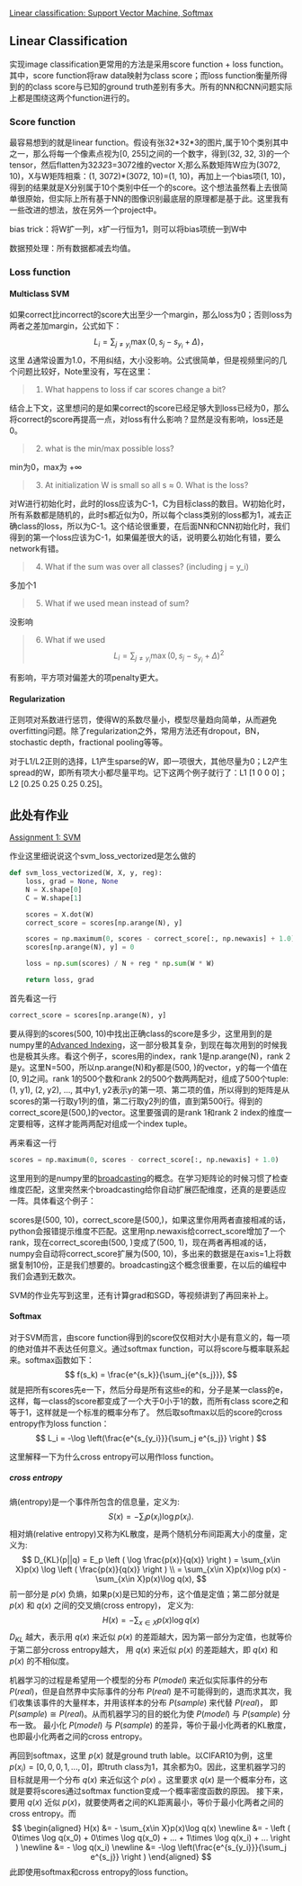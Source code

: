 [Linear classification: Support Vector Machine, Softmax](http://cs231n.github.io/linear-classify/)

Linear Classification
---
实现image classification更常用的方法是采用score function + loss function。其中，score function将raw data映射为class score；而loss function衡量所得到的的class score与已知的ground truth差别有多大。所有的NN和CNN问题实际上都是围绕这两个function进行的。

### Score function

最容易想到的就是linear function。假设有张32\*32\*3的图片,属于10个类别其中之一，那么将每一个像素点视为[0, 255]之间的一个数字，得到(32, 32, 3)的一个tensor，然后flatten为32*32*3=3072维的vector X;那么系数矩阵W应为(3072, 10)，X与W矩阵相乘：(1, 3072)\*(3072, 10)=(1, 10)，再加上一个bias项(1, 10)，得到的结果就是X分别属于10个类别中任一个的score。这个想法虽然看上去很简单很原始，但实际上所有基于NN的图像识别最底层的原理都是基于此。这里我有一些改进的想法，放在另外一个project中。

bias trick：将W扩一列，x扩一行恒为1，则可以将bias项统一到W中

数据预处理：所有数据都减去均值。

### Loss function

#### Multiclass SVM

如果correct比incorrect的score大出至少一个margin，那么loss为0；否则loss为两者之差加margin，公式如下：
$$L_i = \sum_{j\neq y_i}\max(0, s_j - s_{y_i} + \Delta)，$$
这里 $\Delta$通常设置为1.0，不用纠结，大小没影响。公式很简单，但是视频里问的几个问题比较好，Note里没有，写在这里：
> 1.  What happens to loss if car scores change a bit?

结合上下文，这里想问的是如果correct的score已经足够大到loss已经为0，那么将correct的score再提高一点，对loss有什么影响？显然是没有影响，loss还是0。
> 2. what is the min/max possible loss?

min为0，max为 $+\infty$

> 3. At initialization W is small so all s ≈ 0. What is the loss?

对W进行初始化时，此时的loss应该为C-1，C为目标class的数目。W初始化时，所有系数都是随机的，此时s都近似为0，所以每个class类别的loss都为1，减去正确class的loss，所以为C-1。这个结论很重要，在后面NN和CNN初始化时，我们得到的第一个loss应该为C-1，如果偏差很大的话，说明要么初始化有错，要么network有错。

> 4. What if the sum was over all classes? (including j = y_i)

多加个1

> 5. What if we used mean instead of sum?

没影响

> 6. What if we used
$$L_i = \sum_{j\neq y_i}\max(0, s_j - s_{y_i} + \Delta)^2$$

有影响，平方项对偏差大的项penalty更大。

#### Regularization

正则项对系数进行惩罚，使得W的系数尽量小，模型尽量趋向简单，从而避免overfitting问题。除了regularization之外，常用方法还有dropout，BN，stochastic depth，fractional pooling等等。

对于L1/L2正则的选择，L1产生sparse的W，即一项很大，其他尽量为0；L2产生spread的W，即所有项大小都尽量平均。记下这两个例子就行了：L1 [1 0 0 0]；L2 [0.25 0.25 0.25 0.25]。

此处有作业
---
[Assignment 1: SVM](https://github.com/FortiLeiZhang/cs231n/blob/master/code/cs231n/assignment1/svm.ipynb)

作业这里细说说这个svm_loss_vectorized是怎么做的
```python
def svm_loss_vectorized(W, X, y, reg):
    loss, grad = None, None
    N = X.shape[0]
    C = W.shape[1]

    scores = X.dot(W)
    correct_score = scores[np.arange(N), y]

    scores = np.maximum(0, scores - correct_score[:, np.newaxis] + 1.0)
    scores[np.arange(N), y] = 0

    loss = np.sum(scores) / N + reg * np.sum(W * W)

    return loss, grad
```
首先看这一行
```python
correct_score = scores[np.arange(N), y]
```
要从得到的scores(500, 10)中找出正确class的score是多少，这里用到的是numpy里的[Advanced Indexing](https://docs.scipy.org/doc/numpy-1.13.0/reference/arrays.indexing.html)，这一部分极其复杂，到现在每次用到的时候我也是极其头疼。看这个例子，scores用的index，rank 1是np.arange(N)，rank 2是y。这里N=500，所以np.arange(N)和y都是(500, )的vector，y的每一个值在[0, 9]之间。rank 1的500个数和rank 2的500个数两两配对，组成了500个tuple:(1, y1), (2, y2), ..., 其中y1, y2表示y的第一项、第二项的值，所以得到的矩阵是从scores的第一行取y1列的值，第二行取y2列的值，直到第500行。得到的correct_score是(500,)的vector。这里要强调的是rank 1和rank 2 index的维度一定要相等，这样才能两两配对组成一个index tuple。

再来看这一行
```python
scores = np.maximum(0, scores - correct_score[:, np.newaxis] + 1.0)
```
这里用到的是numpy里的[broadcasting](https://docs.scipy.org/doc/numpy/user/basics.broadcasting.html)的概念。在学习矩阵论的时候习惯了检查维度匹配，这里突然来个broadcasting给你自动扩展匹配维度，还真的是要适应一阵。具体看这个例子：

scores是(500, 10)，correct_score是(500,)，如果这里你用两者直接相减的话，python会报错提示维度不匹配。这里用np.newaxis给correct_score增加了一个rank，现在correct_score由(500, )变成了(500, 1)，现在两者再相减的话，numpy会自动将correct_score扩展为(500, 10)，多出来的数据是在axis=1上将数据复制10份，正是我们想要的。broadcasting这个概念很重要，在以后的编程中我们会遇到无数次。

SVM的作业先写到这里，还有计算grad和SGD，等视频讲到了再回来补上。

#### Softmax

对于SVM而言，由score function得到的score仅仅相对大小是有意义的，每一项的绝对值并不表达任何意义。通过softmax function，可以将score与概率联系起来。softmax函数如下：
$$
f(s_k) = \frac{e^{s_k}}{\sum_j{e^{s_j}}},
$$
就是把所有scores先e一下，然后分母是所有这些e的和，分子是某一class的e，这样，每一class的score都变成了一个大于0小于1的数，而所有class score之和等于1，这样就是一个标准的概率分布了。
然后取softmax以后的score的cross entropy作为loss function：
$$
L_i = -\log \left(\frac{e^{s_{y_i}}}{\sum_j e^{s_j}} \right )
$$

这里解释一下为什么cross entropy可以用作loss function。

##### cross entropy

熵(entropy)是一个事件所包含的信息量，定义为:
$$
S(x) = -\sum_i{p(x_i)\log{p(x_i)}}.
$$
相对熵(relative entropy)又称为KL散度，是两个随机分布间距离大小的度量，定义为:
$$
D_{KL}(p||q) = E_p \left ( \log \frac{p(x)}{q(x)} \right ) = \sum_{x\in X}p(x) \log \left ( \frac{p(x)}{q(x)} \right ) \\
= \sum_{x\in X}p(x)\log p(x) - \sum_{x\in X}p(x)\log q(x),
$$
前一部分是 $p(x)$ 负熵，如果p(x)是已知的分布，这个值是定值；第二部分就是 $p(x)$ 和 $q(x)$ 之间的交叉熵(cross entropy)， 定义为:
$$
H(x) = - \sum_{x\in X}p(x)\log q(x)
$$
$D_{KL}$ 越大，表示用 $q(x)$ 来近似 $p(x)$ 的差距越大，因为第一部分为定值，也就等价于第二部分cross entropy越大， 用 $q(x)$ 来近似 $p(x)$ 的差距越大，即
$q(x)$ 和 $p(x)$ 的不相似度。

机器学习的过程是希望用一个模型的分布 $P(model)$ 来近似实际事件的分布 $P(real)$，但是自然界中实际事件的分布 $P(real)$ 是不可能得到的，退而求其次，我们收集该事件的大量样本，并用该样本的分布 $P(sample)$ 来代替 $P(real)$， 即 $P(sample) \cong P(real)$。从而机器学习的目的蜕化为使 $P(model)$ 与 $P(sample)$ 分布一致。 最小化  $P(model)$ 与 $P(sample)$ 的差异，等价于最小化两者的KL散度，也即最小化两者之间的cross entropy。

再回到softmax，这里 $p(x)$ 就是ground truth lable。以CIFAR10为例，这里 $p(x_i) = [0, 0, 0, 1, ... , 0]$，即truth class为1，其余都为0。因此，这里机器学习的目标就是用一个分布 $q(x)$ 来近似这个 $p(x)$ 。这里要求 $q(x)$ 是一个概率分布，这就是要将scores通过softmax function变成一个概率密度函数的原因。
接下来，要用 $q(x)$ 近似 $p(x)$，就要使两者之间的KL距离最小，等价于最小化两者之间的cross entropy。而
$$
\begin{aligned}
H(x) &= - \sum_{x\in X}p(x)\log q(x) \newline
&= - \left ( 0\times \log q(x_0) + 0\times \log q(x_0) + ... + 1\times \log q(x_i) + ... \right ) \newline
&= - \log q(x_i) \newline
&= -\log \left(\frac{e^{s_{y_i}}}{\sum_j e^{s_j}} \right )
\end{aligned}
$$
此即使用softmax和cross entropy的loss function。
